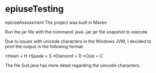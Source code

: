 # epiuseTesting

epiUseAssessment
The project was built in Maven

Run the jar file with the command: java -jar jar file snapshot to execute

Due to issues with unicode characters in the Windows JVM, I decided to print the output in the following format:

•Heart = H •Spade = S •Diamond = D •Club = C

The file Suit.java has more detail regarding the unicode characters.
